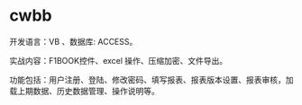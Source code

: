 # cwbb

开发语言：VB  、数据库: ACCESS。

实战内容：F1BOOK控件、excel 操作、压缩加密、文件导出。

功能包括：用户注册、登陆、修改密码、填写报表、报表版本设置、报表审核，加载上期数据、历史数据管理、操作说明等。


